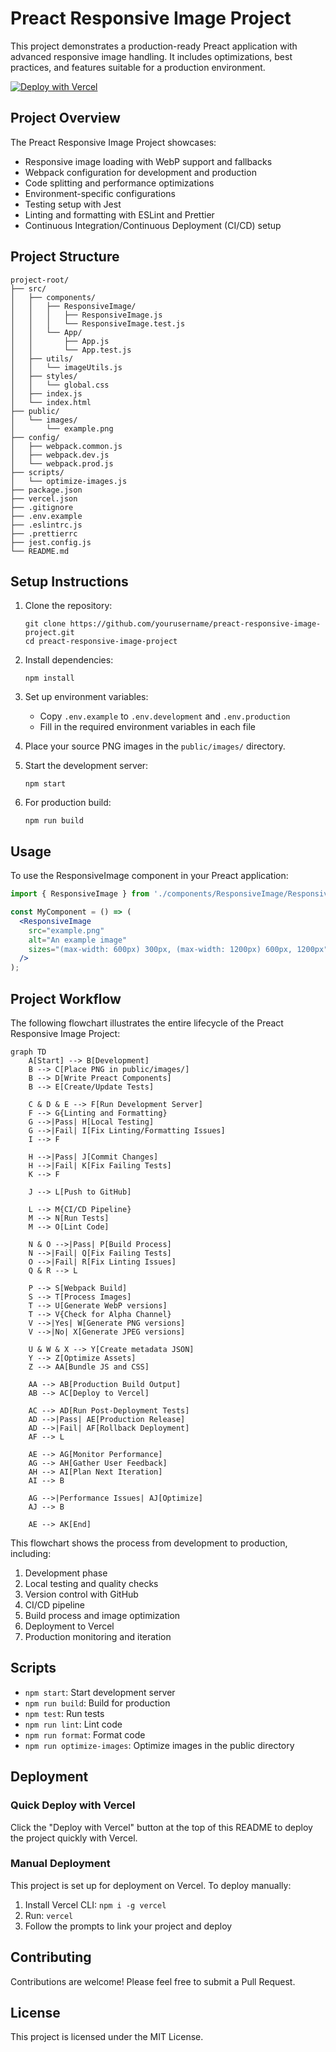 # Preact Responsive Image Project

This project demonstrates a production-ready Preact application with advanced responsive image handling. It includes optimizations, best practices, and features suitable for a production environment.

[![Deploy with Vercel](https://vercel.com/button)](https://vercel.com/new/git/external?repository-url=https://github.com/yourusername/preact-responsive-image-project)

## Project Overview

The Preact Responsive Image Project showcases:
- Responsive image loading with WebP support and fallbacks
- Webpack configuration for development and production
- Code splitting and performance optimizations
- Environment-specific configurations
- Testing setup with Jest
- Linting and formatting with ESLint and Prettier
- Continuous Integration/Continuous Deployment (CI/CD) setup

## Project Structure

```
project-root/
├── src/
│   ├── components/
│   │   ├── ResponsiveImage/
│   │   │   ├── ResponsiveImage.js
│   │   │   └── ResponsiveImage.test.js
│   │   └── App/
│   │       ├── App.js
│   │       └── App.test.js
│   ├── utils/
│   │   └── imageUtils.js
│   ├── styles/
│   │   └── global.css
│   ├── index.js
│   └── index.html
├── public/
│   └── images/
│       └── example.png
├── config/
│   ├── webpack.common.js
│   ├── webpack.dev.js
│   └── webpack.prod.js
├── scripts/
│   └── optimize-images.js
├── package.json
├── vercel.json
├── .gitignore
├── .env.example
├── .eslintrc.js
├── .prettierrc
├── jest.config.js
└── README.md
```

## Setup Instructions

1. Clone the repository:
   ```
   git clone https://github.com/yourusername/preact-responsive-image-project.git
   cd preact-responsive-image-project
   ```

2. Install dependencies:
   ```
   npm install
   ```

3. Set up environment variables:
   - Copy `.env.example` to `.env.development` and `.env.production`
   - Fill in the required environment variables in each file

4. Place your source PNG images in the `public/images/` directory.

5. Start the development server:
   ```
   npm start
   ```

6. For production build:
   ```
   npm run build
   ```

## Usage

To use the ResponsiveImage component in your Preact application:

```jsx
import { ResponsiveImage } from './components/ResponsiveImage/ResponsiveImage';

const MyComponent = () => (
  <ResponsiveImage
    src="example.png"
    alt="An example image"
    sizes="(max-width: 600px) 300px, (max-width: 1200px) 600px, 1200px"
  />
);
```

## Project Workflow

The following flowchart illustrates the entire lifecycle of the Preact Responsive Image Project:

```mermaid
graph TD
    A[Start] --> B[Development]
    B --> C[Place PNG in public/images/]
    B --> D[Write Preact Components]
    B --> E[Create/Update Tests]
    
    C & D & E --> F[Run Development Server]
    F --> G{Linting and Formatting}
    G -->|Pass| H[Local Testing]
    G -->|Fail| I[Fix Linting/Formatting Issues]
    I --> F
    
    H -->|Pass| J[Commit Changes]
    H -->|Fail| K[Fix Failing Tests]
    K --> F
    
    J --> L[Push to GitHub]
    
    L --> M{CI/CD Pipeline}
    M --> N[Run Tests]
    M --> O[Lint Code]
    
    N & O -->|Pass| P[Build Process]
    N -->|Fail| Q[Fix Failing Tests]
    O -->|Fail| R[Fix Linting Issues]
    Q & R --> L
    
    P --> S[Webpack Build]
    S --> T[Process Images]
    T --> U[Generate WebP versions]
    T --> V{Check for Alpha Channel}
    V -->|Yes| W[Generate PNG versions]
    V -->|No| X[Generate JPEG versions]
    
    U & W & X --> Y[Create metadata JSON]
    Y --> Z[Optimize Assets]
    Z --> AA[Bundle JS and CSS]
    
    AA --> AB[Production Build Output]
    AB --> AC[Deploy to Vercel]
    
    AC --> AD[Run Post-Deployment Tests]
    AD -->|Pass| AE[Production Release]
    AD -->|Fail| AF[Rollback Deployment]
    AF --> L
    
    AE --> AG[Monitor Performance]
    AG --> AH[Gather User Feedback]
    AH --> AI[Plan Next Iteration]
    AI --> B
    
    AG -->|Performance Issues| AJ[Optimize]
    AJ --> B
    
    AE --> AK[End]
```

This flowchart shows the process from development to production, including:
1. Development phase
2. Local testing and quality checks
3. Version control with GitHub
4. CI/CD pipeline
5. Build process and image optimization
6. Deployment to Vercel
7. Production monitoring and iteration

## Scripts

- `npm start`: Start development server
- `npm run build`: Build for production
- `npm test`: Run tests
- `npm run lint`: Lint code
- `npm run format`: Format code
- `npm run optimize-images`: Optimize images in the public directory

## Deployment

### Quick Deploy with Vercel

Click the "Deploy with Vercel" button at the top of this README to deploy the project quickly with Vercel.

### Manual Deployment

This project is set up for deployment on Vercel. To deploy manually:

1. Install Vercel CLI: `npm i -g vercel`
2. Run: `vercel`
3. Follow the prompts to link your project and deploy

## Contributing

Contributions are welcome! Please feel free to submit a Pull Request.

## License

This project is licensed under the MIT License.
